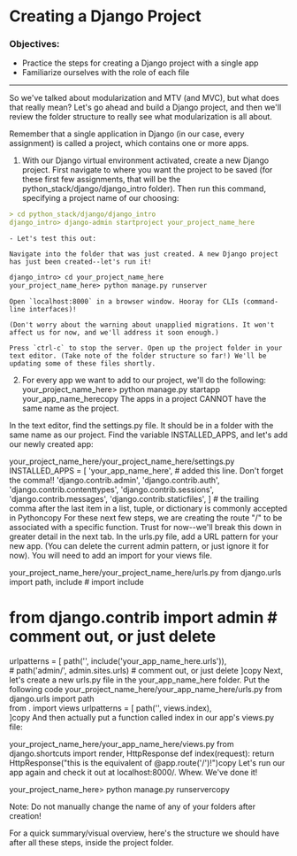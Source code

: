 # Creating a Django Project
### Objectives:
- Practice the steps for creating a Django project with a single app
- Familiarize ourselves with the role of each file
<hr>

So we've talked about modularization and MTV (and MVC), but what does that really mean? Let's go ahead and build a Django project, and then we'll review the folder structure to really see what modularization is all about.

Remember that a single application in Django (in our case, every assignment) is called a project, which contains one or more apps.

1. With our Django virtual environment activated, create a new Django project. First navigate to where you want the project to be saved (for these first few assignments, that will be the python_stack/django/django_intro folder). Then run this command, specifying a project name of our choosing:

```md
> cd python_stack/django/django_intro
django_intro> django-admin startproject your_project_name_here
````

    - Let's test this out:

    Navigate into the folder that was just created. A new Django project has just been created--let's run it!

```md
django_intro> cd your_project_name_here
your_project_name_here> python manage.py runserver
````

    Open `localhost:8000` in a browser window. Hooray for CLIs (command-line interfaces)!

    (Don't worry about the warning about unapplied migrations. It won't affect us for now, and we'll address it soon enough.)

    Press `ctrl-c` to stop the server. Open up the project folder in your text editor. (Take note of the folder structure so far!) We'll be updating some of these files shortly.

2. For every app we want to add to our project, we'll do the following:
your_project_name_here> python manage.py startapp your_app_name_herecopy
The apps in a project CANNOT have the same name as the project.

In the text editor, find the settings.py file. It should be in a folder with the same name as our project. Find the variable INSTALLED_APPS, and let's add our newly created app:

your_project_name_here/your_project_name_here/settings.py
   INSTALLED_APPS = [
       'your_app_name_here', # added this line. Don't forget the comma!!
       'django.contrib.admin',
       'django.contrib.auth',
       'django.contrib.contenttypes',
       'django.contrib.sessions',
       'django.contrib.messages',
       'django.contrib.staticfiles',
   ]    # the trailing comma after the last item in a list, tuple, or dictionary is commonly accepted in Pythoncopy
For these next few steps, we are creating the route "/" to be associated with a specific function. Trust for now--we'll break this down in greater detail in the next tab. In the urls.py file, add a URL pattern for your new app. (You can delete the current admin pattern, or just ignore it for now). You will need to add an import for your views file.

your_project_name_here/your_project_name_here/urls.py
from django.urls import path, include           # import include
# from django.contrib import admin              # comment out, or just delete
urlpatterns = [
    path('', include('your_app_name_here.urls')),	   
    # path('admin/', admin.sites.urls)         # comment out, or just delete
]copy
Next, let's create a new urls.py file in the your_app_name_here folder. Put the following code
your_project_name_here/your_app_name_here/urls.py
from django.urls import path     
from . import views
urlpatterns = [
    path('', views.index),	   
]copy
And then actually put a function called index in our app's views.py file:

your_project_name_here/your_app_name_here/views.py
from django.shortcuts import render, HttpResponse
def index(request):
    return HttpResponse("this is the equivalent of @app.route('/')!")copy
Let's run our app again and check it out at localhost:8000/. Whew. We've done it!

your_project_name_here> python manage.py runservercopy


Note: Do not manually change the name of any of your folders after creation!

For a quick summary/visual overview, here's the structure we should have after all these steps, inside the project folder.

